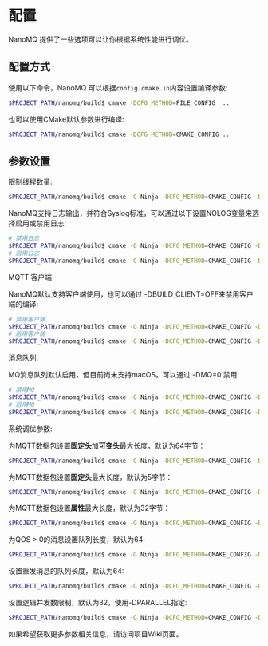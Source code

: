 # 配置

NanoMQ 提供了一些选项可以让你根据系统性能进行调优。



## 配置方式

使用以下命令，NanoMQ 可以根据`config.cmake.in`内容设置编译参数:

```bash
$PROJECT_PATH/nanomq/build$ cmake -DCFG_METHOD=FILE_CONFIG  ..
```

也可以使用CMake默认参数进行编译:

```bash
$PROJECT_PATH/nanomq/build$ cmake -DCFG_METHOD=CMAKE_CONFIG ..
```



## 参数设置

限制线程数量:

```bash
$PROJECT_PATH/nanomq/build$ cmake -G Ninja -DCFG_METHOD=CMAKE_CONFIG -DNNG_RESOLV_CONCURRENCY=1                           														-DNNG_NUM_TASKQ_THREADS=5 -DNNG_MAX_TASKQ_THREADS=5 ..
```

NanoMQ支持日志输出，并符合Syslog标准，可以通过以下设置NOLOG变量来选择启用或禁用日志:

```bash
# 禁用日志
$PROJECT_PATH/nanomq/build$ cmake -G Ninja -DCFG_METHOD=CMAKE_CONFIG -DNOLOG=1  ..
# 启用日志
$PROJECT_PATH/nanomq/build$ cmake -G Ninja -DCFG_METHOD=CMAKE_CONFIG -DNOLOG=0  ..
```

MQTT 客户端

NanoMQ默认支持客户端使用，也可以通过 -DBUILD_CLIENT=OFF来禁用客户端的编译:

```bash
# 禁用客户端
$PROJECT_PATH/nanomq/build$ cmake -G Ninja -DCFG_METHOD=CMAKE_CONFIG -DBUILD_CLIENT=OFF ..
# 启用客户端
$PROJECT_PATH/nanomq/build$ cmake -G Ninja -DCFG_METHOD=CMAKE_CONFIG -DBUILD_CLIENT=ON ..
```

消息队列: 

MQ消息队列默认启用，但目前尚未支持macOS，可以通过 -DMQ=0 禁用:

```bash
# 禁用MQ
$PROJECT_PATH/nanomq/build$ cmake -G Ninja -DCFG_METHOD=CMAKE_CONFIG -DMQ=1  ..
# 启用MQ
$PROJECT_PATH/nanomq/build$ cmake -G Ninja -DCFG_METHOD=CMAKE_CONFIG -DMQ=0  ..
```

系统调优参数:

为MQTT数据包设置**固定头**加**可变头**最大长度，默认为64字节：

```bash
$PROJECT_PATH/nanomq/build$ cmake -G Ninja -DCFG_METHOD=CMAKE_CONFIG -DNANO_PACKET_SIZE={size} ..
```

为MQTT数据包设置**固定头**最大长度，默认为5字节：

```bash
$PROJECT_PATH/nanomq/build$ cmake -G Ninja -DCFG_METHOD=CMAKE_CONFIG -DNANO_HEADER_SIZE={size} ..
```

为MQTT数据包设置**属性**最大长度，默认为32字节：

```bash
$PROJECT_PATH/nanomq/build$ cmake -G Ninja -DCFG_METHOD=CMAKE_CONFIG -DNANO_PROPERTY_SIZE={size} ..
```

为QOS > 0的消息设置队列长度，默认为64: 

```bash
$PROJECT_PATH/nanomq/build$ cmake -G Ninja -DCFG_METHOD=CMAKE_CONFIG -DNANO_QOS_LEN={size} ..
```

设置重发消息的队列长度，默认为64:

```bash
$PROJECT_PATH/nanomq/build$ cmake -G Ninja -DCFG_METHOD=CMAKE_CONFIG -DNANO_MSQ_LEN={size} ..
```

设置逻辑并发数限制，默认为32，使用-DPARALLEL指定:

```bash
$PROJECT_PATH/nanomq/build$ cmake -G Ninja -DCFG_METHOD=CMAKE_CONFIG -DPARALLEL={parallel} ..
```

如果希望获取更多参数相关信息，请访问项目Wiki页面。
